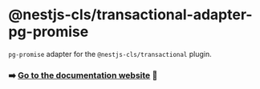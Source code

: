 # @nestjs-cls/transactional-adapter-pg-promise

`pg-promise` adapter for the `@nestjs-cls/transactional` plugin.

### ➡️ [Go to the documentation website](https://papooch.github.io/nestjs-cls/plugins/available-plugins/transactional) 📖

